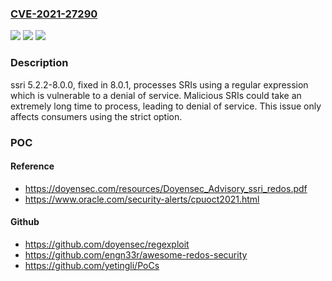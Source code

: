 ### [CVE-2021-27290](https://cve.mitre.org/cgi-bin/cvename.cgi?name=CVE-2021-27290)
![](https://img.shields.io/static/v1?label=Product&message=n%2Fa&color=blue)
![](https://img.shields.io/static/v1?label=Version&message=n%2Fa&color=blue)
![](https://img.shields.io/static/v1?label=Vulnerability&message=n%2Fa&color=brighgreen)

### Description

ssri 5.2.2-8.0.0, fixed in 8.0.1, processes SRIs using a regular expression which is vulnerable to a denial of service. Malicious SRIs could take an extremely long time to process, leading to denial of service. This issue only affects consumers using the strict option.

### POC

#### Reference
- https://doyensec.com/resources/Doyensec_Advisory_ssri_redos.pdf
- https://www.oracle.com/security-alerts/cpuoct2021.html

#### Github
- https://github.com/doyensec/regexploit
- https://github.com/engn33r/awesome-redos-security
- https://github.com/yetingli/PoCs

